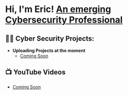 <h1>Hi, I'm Eric! <a href="https://www.linkedin.com/in/joshmadakor/">An emerging Cybersecurity Professional</a>
  
<h2>👨‍💻 Cyber Security Projects:</h2>

- <b>Uploading Projects at the moment</b>
  - [Coming Soon](link)

<h2>📺 YouTube Videos</h2>

- [Coming Soon](link)

<!--
**ekim633/ekim633** is a ✨ _special_ ✨ repository because its `README.md` (this file) appears on your GitHub profile.

Here are some ideas to get you started:

- 🔭 I’m currently working on ...
- 🌱 I’m currently learning ...
- 👯 I’m looking to collaborate on ...
- 🤔 I’m looking for help with ...
- 💬 Ask me about ...
- 📫 How to reach me: ...
- 😄 Pronouns: ...
- ⚡ Fun fact: ...
-->
